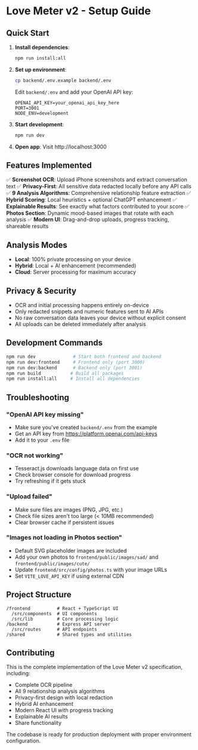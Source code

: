 # Love Meter v2 - Setup Guide

## Quick Start

1. **Install dependencies**:
   ```bash
   npm run install:all
   ```

2. **Set up environment**:
   ```bash
   cp backend/.env.example backend/.env
   ```

   Edit `backend/.env` and add your OpenAI API key:
   ```
   OPENAI_API_KEY=your_openai_api_key_here
   PORT=3001
   NODE_ENV=development
   ```

3. **Start development**:
   ```bash
   npm run dev
   ```

4. **Open app**: Visit http://localhost:3000

## Features Implemented

✅ **Screenshot OCR**: Upload iPhone screenshots and extract conversation text
✅ **Privacy-First**: All sensitive data redacted locally before any API calls
✅ **9 Analysis Algorithms**: Comprehensive relationship feature extraction
✅ **Hybrid Scoring**: Local heuristics + optional ChatGPT enhancement
✅ **Explainable Results**: See exactly what factors contributed to your score
✅ **Photos Section**: Dynamic mood-based images that rotate with each analysis
✅ **Modern UI**: Drag-and-drop uploads, progress tracking, shareable results

## Analysis Modes

- **Local**: 100% private processing on your device
- **Hybrid**: Local + AI enhancement (recommended)
- **Cloud**: Server processing for maximum accuracy

## Privacy & Security

- OCR and initial processing happens entirely on-device
- Only redacted snippets and numeric features sent to AI APIs
- No raw conversation data leaves your device without explicit consent
- All uploads can be deleted immediately after analysis

## Development Commands

```bash
npm run dev              # Start both frontend and backend
npm run dev:frontend     # Frontend only (port 3000)
npm run dev:backend      # Backend only (port 3001)
npm run build           # Build all packages
npm run install:all     # Install all dependencies
```

## Troubleshooting

### "OpenAI API key missing"
- Make sure you've created `backend/.env` from the example
- Get an API key from https://platform.openai.com/api-keys
- Add it to your `.env` file

### "OCR not working"
- Tesseract.js downloads language data on first use
- Check browser console for download progress
- Try refreshing if it gets stuck

### "Upload failed"
- Make sure files are images (PNG, JPG, etc.)
- Check file sizes aren't too large (< 10MB recommended)
- Clear browser cache if persistent issues

### "Images not loading in Photos section"
- Default SVG placeholder images are included
- Add your own photos to `frontend/public/images/sad/` and `frontend/public/images/cute/`
- Update `frontend/src/config/photos.ts` with your image URLs
- Set `VITE_LOVE_API_KEY` if using external CDN

## Project Structure

```
/frontend          # React + TypeScript UI
  /src/components  # UI components
  /src/lib         # Core processing logic
/backend           # Express API server
  /src/routes      # API endpoints
/shared            # Shared types and utilities
```

## Contributing

This is the complete implementation of the Love Meter v2 specification, including:

- Complete OCR pipeline
- All 9 relationship analysis algorithms
- Privacy-first design with local redaction
- Hybrid AI enhancement
- Modern React UI with progress tracking
- Explainable AI results
- Share functionality

The codebase is ready for production deployment with proper environment configuration.